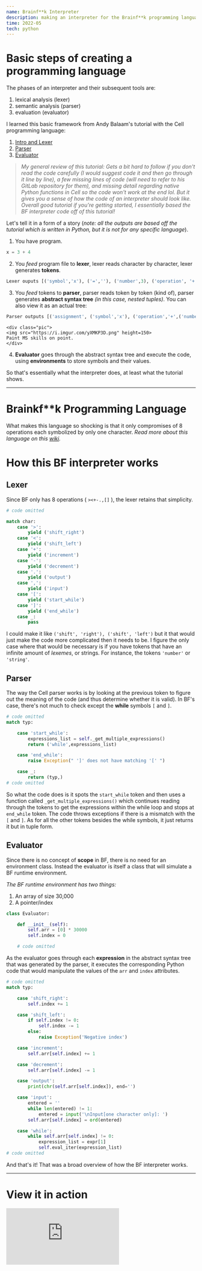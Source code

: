 ```yaml
---
name: Brainf**k Interpreter
description: making an interpreter for the Brainf**k programming language
time: 2022-05
tech: python
---
```


# Basic steps of creating a programming language

The phases of an interpreter and their subsequent tools are:
1. lexical analysis (lexer)
2. semantic analysis (parser)
3.  evaluation (evaluator)

I learned this basic framework from Andy Balaam's tutorial with the Cell programming language:
1. [Intro and Lexer](https://accu.org/journals/overload/26/145/balaam_2510/)
2. [Parser](https://members.accu.org/index.php/journals/2532)
3. [Evaluator](https://members.accu.org/index.php/journals/2565)

>*My general review of this tutorial: Gets a bit hard to follow if you don't read the code carefully (I would suggest code it and then go through it line by line), a few missing lines of code (will need to refer to his GitLab repository for them), and missing detail regarding native Python functions in Cell so the code won't work at the end lol. But it gives you a sense of how the code of an interpreter should look like. Overall good tutorial if you're getting started, I essentially based the BF interpreter code off of this tutorial!*


Let's tell it in a form of a story (*note: all the outputs are based off the tutorial which is written in Python, but it is not for any specific language*). 

1. You have program.
```python
x = 3 + 4
```
2. You *feed* program file to **lexer**, lexer reads character by character, lexer generates **tokens**.
```python
Lexer ouputs [('symbol','x'), ('=',''), ('number',3), ('operation', '+'), ('number', 4)]
```
3. You *feed* tokens to **parser**, parser reads token by token (kind of), parser generates **abstract syntax tree** *(in this case, nested tuples)*. You can also view it as an actual tree:
```python
Parser outputs [('assignment', ('symbol','x'), ('operation','+',('number',3), ('number',4)))]
```
    <div class="pic">
    <img src="https://i.imgur.com/yXMKP3D.png" height=150> 
    Paint MS skills on point.
    </div>
4. **Evaluator** goes through the abstract syntax tree and execute the code, using **environments** to store symbols and their values.

So that's essentially what the interpreter does, at least what the tutorial shows.

---

# Brainkf\*\*k Programming Language

What makes this language so shocking is that it only compromises of 8 operations each symbolized by only one character. *Read more about this language on this [wiki](https://esolangs.org/wiki/Brainf**k).*

# How this BF interpreter works

## Lexer

Since BF only has 8 operations ( `><+-.,[]` ), the lexer retains that simplicity.

```python
# code omitted

match char:
    case '>':
        yield ('shift_right')
    case '<':
        yield ('shift_left')
    case '+':
        yield ('increment')
    case '-':
        yield ('decrement')
    case '.':
        yield ('output')
    case ',':
        yield ('input')
    case '[':
        yield ('start_while')
    case ']':
        yield ('end_while')
    case _:
        pass
```

I could make it like `('shift', 'right'), ('shift', 'left')` but it that would just make the code more complicated then it needs to be. I figure the only case where that would be necessary is if you have tokens that have an infinite amount of *lexemes*, or strings. For instance, the tokens `'number'` or `'string'`.

## Parser

The way the Cell parser works is by looking at the previous token to figure out the meaning of the code (and thus determine whether it is valid). In BF's case, there's not much to check except the **while** symbols `[` and `]`.

```python
# code omitted
match typ:

    case 'start_while':
        expressions_list = self._get_multiple_expressions()
        return ('while',expressions_list)

    case 'end_while':
        raise Exception(" ']' does not have matching '[' ")

    case _:
        return (typ,)
# code omitted
```

So what the code does is it spots the `start_while` token and then uses a function called `_get_multiple_expressions()` which continues reading through the tokens to get the expressions within the while loop and stops at `end_while` token. The code throws exceptions if there is a mismatch with the `[` and `]`. As for all the other tokens besides the while symbols, it just returns it but in tuple form.

## Evaluator

Since there is no concept of **scope** in BF, there is no need for an environment class. Instead the evaluator is itself a class that will simulate a BF runtime environment. 

*The BF runtime environment has two things:*  
1. An array of size 30,000
2. A pointer/index

```python
class Evaluator:

    def __init__(self):
        self.arr = [0] * 30000
        self.index = 0

    # code omitted
```

As the evaluator goes through each **expression** in the abstract syntax tree that was generated by the parser, it executes the corresponding Python code that would manipulate the values of the `arr` and `index` attributes.

```python
# code omitted
match typ:

    case 'shift_right':
        self.index += 1

    case 'shift_left':
        if self.index != 0:
            self.index -= 1
        else:
            raise Exception('Negative index')

    case 'increment':
        self.arr[self.index] += 1

    case 'decrement':
        self.arr[self.index] -= 1

    case 'output':
        print(chr(self.arr[self.index]), end='')

    case 'input':
        entered = ''
        while len(entered) != 1:
            entered = input('\nInput[one character only]: ')
        self.arr[self.index] = ord(entered)

    case 'while':
        while self.arr[self.index] != 0:
            expression_list = expr[1]
            self.eval_iter(expression_list)
# code omitted
```

And that's it! That was a broad overview of how the BF interpreter works.

---

# View it in action

<iframe src="https://www.youtube.com/embed/FtMY8rxZjj4" title="YouTube video player" frameborder="0" allow="accelerometer; autoplay; clipboard-write; encrypted-media; gyroscope; picture-in-picture" allowfullscreen></iframe>